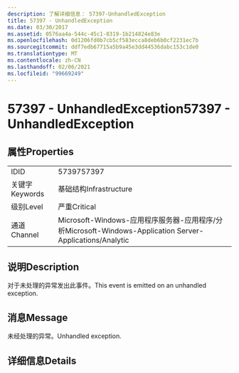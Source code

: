 ```yaml
---
description: 了解详细信息： 57397-UnhandledException
title: 57397 - UnhandledException
ms.date: 03/30/2017
ms.assetid: 0576aa4a-544c-45c1-8319-1b214824e83e
ms.openlocfilehash: 0d1206fd0b7cb5cf583ecca8deb6b0cf2231ec7b
ms.sourcegitcommit: ddf7edb67715a5b9a45e3dd44536dabc153c1de0
ms.translationtype: MT
ms.contentlocale: zh-CN
ms.lasthandoff: 02/06/2021
ms.locfileid: "99669249"
---
```

# <a name="57397---unhandledexception"></a><span data-ttu-id="21f7e-103">57397 - UnhandledException</span><span class="sxs-lookup"><span data-stu-id="21f7e-103">57397 - UnhandledException</span></span>

## <a name="properties"></a><span data-ttu-id="21f7e-104">属性</span><span class="sxs-lookup"><span data-stu-id="21f7e-104">Properties</span></span>  
  
|||  
|-|-|  
|<span data-ttu-id="21f7e-105">ID</span><span class="sxs-lookup"><span data-stu-id="21f7e-105">ID</span></span>|<span data-ttu-id="21f7e-106">57397</span><span class="sxs-lookup"><span data-stu-id="21f7e-106">57397</span></span>|  
|<span data-ttu-id="21f7e-107">关键字</span><span class="sxs-lookup"><span data-stu-id="21f7e-107">Keywords</span></span>|<span data-ttu-id="21f7e-108">基础结构</span><span class="sxs-lookup"><span data-stu-id="21f7e-108">Infrastructure</span></span>|  
|<span data-ttu-id="21f7e-109">级别</span><span class="sxs-lookup"><span data-stu-id="21f7e-109">Level</span></span>|<span data-ttu-id="21f7e-110">严重</span><span class="sxs-lookup"><span data-stu-id="21f7e-110">Critical</span></span>|  
|<span data-ttu-id="21f7e-111">通道</span><span class="sxs-lookup"><span data-stu-id="21f7e-111">Channel</span></span>|<span data-ttu-id="21f7e-112">Microsoft-Windows-应用程序服务器-应用程序/分析</span><span class="sxs-lookup"><span data-stu-id="21f7e-112">Microsoft-Windows-Application Server-Applications/Analytic</span></span>|  
  
## <a name="description"></a><span data-ttu-id="21f7e-113">说明</span><span class="sxs-lookup"><span data-stu-id="21f7e-113">Description</span></span>  

 <span data-ttu-id="21f7e-114">对于未处理的异常发出此事件。</span><span class="sxs-lookup"><span data-stu-id="21f7e-114">This event is emitted on an unhandled exception.</span></span>  
  
## <a name="message"></a><span data-ttu-id="21f7e-115">消息</span><span class="sxs-lookup"><span data-stu-id="21f7e-115">Message</span></span>  

 <span data-ttu-id="21f7e-116">未经处理的异常。</span><span class="sxs-lookup"><span data-stu-id="21f7e-116">Unhandled exception.</span></span>  
  
## <a name="details"></a><span data-ttu-id="21f7e-117">详细信息</span><span class="sxs-lookup"><span data-stu-id="21f7e-117">Details</span></span>
